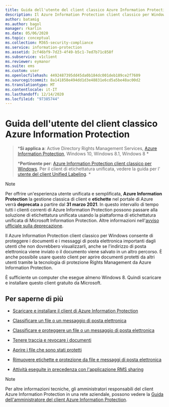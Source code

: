 ```yaml
---
title: Guida dell'utente del client classico Azure Information Protection
description: Il Azure Information Protection client classico per Windows consente di proteggere i documenti e i messaggi di posta elettronica importanti dagli utenti che non dovrebbero visualizzarli, anche se l'indirizzo di posta elettronica viene inviato o il documento viene salvato in un altro percorso.
author: batamig
ms.author: bagol
manager: rkarlin
ms.date: 05/06/2020
ms.topic: conceptual
ms.collection: M365-security-compliance
ms.service: information-protection
ms.assetid: 2cf46bf9-7d23-4f49-b5c1-7ed7b71c858f
ms.subservice: v1client
ms.reviewer: eymanor
ms.suite: ems
ms.custom: user
ms.openlocfilehash: 4492487395dd45da0b184dc001deb189ce2f7609
ms.sourcegitcommit: 8a141858e494dd1d3e48831e6cd5a5be48ac00d2
ms.translationtype: MT
ms.contentlocale: it-IT
ms.lasthandoff: 12/14/2020
ms.locfileid: "97385744"
---
```

# <a name="azure-information-protection-classic-client-user-guide"></a>Guida dell'utente del client classico Azure Information Protection

>***Si applica a**: Active Directory Rights Management Services, [Azure Information Protection](https://azure.microsoft.com/pricing/details/information-protection), Windows 10, Windows 8.1, Windows 8 *
>
>***Pertinente per**: [Azure Information Protection client classico per Windows](../faqs.md#whats-the-difference-between-the-azure-information-protection-classic-and-unified-labeling-clients). Per il client di etichettatura unificata, vedere la guida per l' [utente del client Unified Labeling](clientv2-user-guide.md). *

> [!NOTE] 
> Per offrire un'esperienza utente unificata e semplificata, **Azure Information Protection** la gestione classica di client e **etichette** nel portale di Azure verrà **deprecata** a partire dal **31 marzo 2021**. In questo intervallo di tempo tutti i clienti correnti di Azure Information Protection possono passare alla soluzione di etichettatura unificata usando la piattaforma di etichettatura unificata di Microsoft Information Protection. Altre informazioni nell'[avviso ufficiale sulla deprecazione](https://aka.ms/aipclassicsunset).

Il Azure Information Protection client classico per Windows consente di proteggere i documenti e i messaggi di posta elettronica importanti dagli utenti che non dovrebbero visualizzarli, anche se l'indirizzo di posta elettronica viene inviato o il documento viene salvato in un altro percorso. È anche possibile usare questo client per aprire documenti protetti da altri utenti tramite la tecnologia di protezione Rights Management da Azure Information Protection.

È sufficiente un computer che esegue almeno Windows 8. Quindi scaricare e installare questo client gratuito da Microsoft.


## <a name="what-do-you-want-to-do"></a>Per saperne di più

- [Scaricare e installare il client di Azure Information Protection](install-client-app.md)

- [Classificare un file o un messaggio di posta elettronica](client-classify.md)

- [Classificare e proteggere un file o un messaggio di posta elettronica](client-classify-protect.md)

- [Tenere traccia e revocare i documenti](client-track-revoke.md)

- [Aprire i file che sono stati protetti](client-view-use-files.md)

- [Rimuovere etichette e protezione da file e messaggi di posta elettronica](client-remove-label-protection.md)

- [Attività eseguite in precedenza con l'applicazione RMS sharing](upgrade-client-app.md)


> [!NOTE]
> Per altre informazioni tecniche, gli amministratori responsabili del client Azure Information Protection in una rete aziendale, possono vedere la [Guida dell'amministratore del client Azure Information Protection](client-admin-guide.md). 

